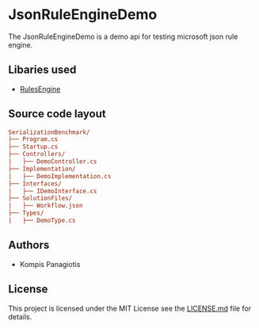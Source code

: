 # JsonRuleEngineDemo

The JsonRuleEngineDemo is a demo api for testing microsoft json rule engine.

## Libaries used

- [RulesEngine](https://www.nuget.org/packages/RulesEngine/)

## Source code layout

``` ini
SerializationBenchmark/
├── Program.cs
├── Startup.cs
├── Controllers/
|   ├── DemoController.cs
├── Implementation/
|   ├── DemoImplementation.cs
├── Interfaces/
|   ├── IDemoInterface.cs
├── SolutionFiles/
|   ├── Workflow.json
├── Types/
|   ├── DemoType.cs
```

## Authors

- Kompis Panagiotis


## License

This project is licensed under the MIT License see the [LICENSE.md](https://github.com/PKompis/.NETSerializationBenchmark/blob/main/LICENSE) file for details.